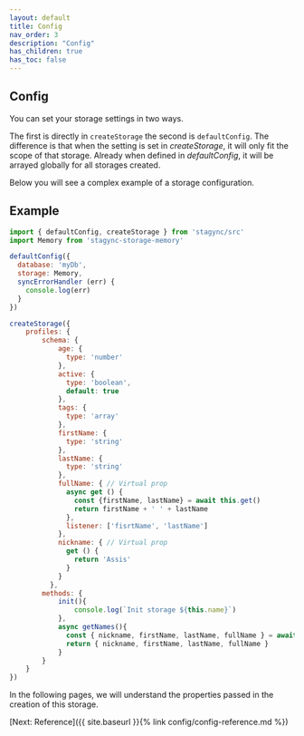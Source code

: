 ```yaml
---
layout: default
title: Config
nav_order: 3
description: "Config"
has_children: true
has_toc: false
---
```


## Config

You can set your storage settings in two ways.

The first is directly in `createStorage` the second is `defaultConfig`.
The difference is that when the setting is set in *createStorage*,
it will only fit the scope of that storage. Already when defined
in *defaultConfig*, it will be arrayed globally for all storages
created.

Below you will see a complex example of a storage configuration.

## Example
```javascript
import { defaultConfig, createStorage } from 'stagync/src'
import Memory from 'stagync-storage-memory'

defaultConfig({
  database: 'myDb',
  storage: Memory,
  syncErrorHandler (err) {
    console.log(err)
  }   
})

createStorage({
    profiles: {
        schema: {
            age: {
              type: 'number'
            },
            active: {
              type: 'boolean',
              default: true
            },
            tags: {
              type: 'array'
            },
            firstName: {
              type: 'string'
            },
            lastName: {
              type: 'string'
            },
            fullName: { // Virtual prop
              async get () {
                const {firstName, lastName} = await this.get()
                return firstName + ' ' + lastName
              },
              listener: ['fisrtName', 'lastName']
            },
            nickname: { // Virtual prop
              get () {
                return 'Assis'
              }
            }
          },
        methods: {
            init(){
                console.log(`Init storage ${this.name}`)
            },
            async getNames(){
              const { nickname, firstName, lastName, fullName } = await this.get()
              return { nickname, firstName, lastName, fullName }
            }
        }
    }
})
```

In the following pages, we will understand the properties passed in the creation of this storage.

[Next: Reference]({{ site.baseurl }}{% link config/config-reference.md %})

